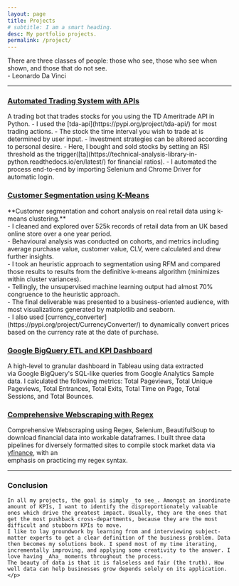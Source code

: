 ```yaml
---
layout: page
title: Projects
# subtitle: I am a smart heading.
desc: My portfolio projects.
permalink: /project/
---
```


<div class="pretty-links">

    
<div class="lead lead-about"> There are three classes of people: those who see, those who see when shown, and those that do not see.<br>
                                - Leonardo Da Vinci</div>
    
<style>
 p {
     white-space: pre-line; /* collapse WS, preserve LB */
   }
</style>

<!-- {::nomarkdown} 
<figure class="site-profile">
    <img src="{{ site.baseurl }}/assets/img/profile.png">
</figure>
{:/} -->


---
    
### [Automated Trading System with APIs](https://github.com/deawyk/Automated-Trading-System-via-APIs/blob/main/automated%20trading%20tda%20api.py)
<div> A trading bot that trades stocks for you using the TD Ameritrade API in Python.
    - I used the [tda-api](https://pypi.org/project/tda-api/) for most trading actions. 
    - The stock the time interval you wish to trade at is determined by user input. 
    - Investment strategies can be altered according to personal desire. 
    - Here, I bought and sold stocks by setting an RSI threshold as the trigger([ta](https://technical-analysis-library-in-python.readthedocs.io/en/latest/) for financial ratios). 
    - I automated the process end-to-end by importing Selenium and Chrome Driver for automatic login.</div>
    
### [Customer Segmentation using K-Means](https://github.com/deawyk/Customer-Segmentation-via-KMeans)
<p>    **Customer segmentation and cohort analysis on real retail data using k-means clustering.** 
- I cleaned and explored over 525k records of retail data from an UK based online store over a one year period.
    - Behavioural analysis was conducted on cohorts, and metrics including average purchase value, customer value, CLV, were calculated and drew further insights. 
    - I took an heuristic approach to segmentation using RFM and compared those results to results from the definitive k-means algorithm (minimizes within cluster variances). 
    - Tellingly, the unsupervised machine learning output had almost 70% congruence to the heuristic approach.
    - The final deliverable was presented to a business-oriented audience, with most visualizations generated by matplotlib and seaborn. 
    - I also used [currency_converter](https://pypi.org/project/CurrencyConverter/) to dynamically convert prices based on the currency rate at the date of purchase.</p>

### [Google BigQuery ETL and KPI Dashboard](https://github.com/deawyk/Google-Analytics-KPIs-via-Google-BigQuery/blob/main/BigQuery%20Script.sql)
A high-level to granular dashboard in Tableau using data extracted via Google BigQuery's SQL-like queries from Google Analytics Sample data.
    I calculated the following metrics: Total Pageviews, Total Unique Pageviews, Total Entrances, Total Exits, Total Time on Page, Total Sessions, and Total Bounces.
    
### [Comprehensive Webscraping with Regex](https://github.com/deawyk/Webscraping-Three-Ways)
   Comprehensive Webscraping using Regex, Selenium, BeautifulSoup to download financial data into workable dataframes.
    I built three data pipelines for diversely formatted sites to compile stock market data via [yfinance](https://pypi.org/project/yfinance/), with an emphasis on practicing my regex syntax.

---
    
### Conclusion
    In all my projects, the goal is simply _to see_. Amongst an inordinate amount of KPIs, I want to identify the disproportionately valuable ones which drive the greatest impact. Usually, they are the ones that get the most pushback cross-departments, because they are the most difficult and stubborn KPIs to move. 
    I like to lay groundwork by learning from and interviewing subject-matter experts to get a clear definition of the business problem. Data then becomes my solutions book. I spend most of my time iterating, incrementally improving, and applying some creativity to the answer. I love having _Aha_ moments throughout the process. 
    The beauty of data is that it is falseless and fair (the truth). How well data can help businesses grow depends solely on its application.</p>

